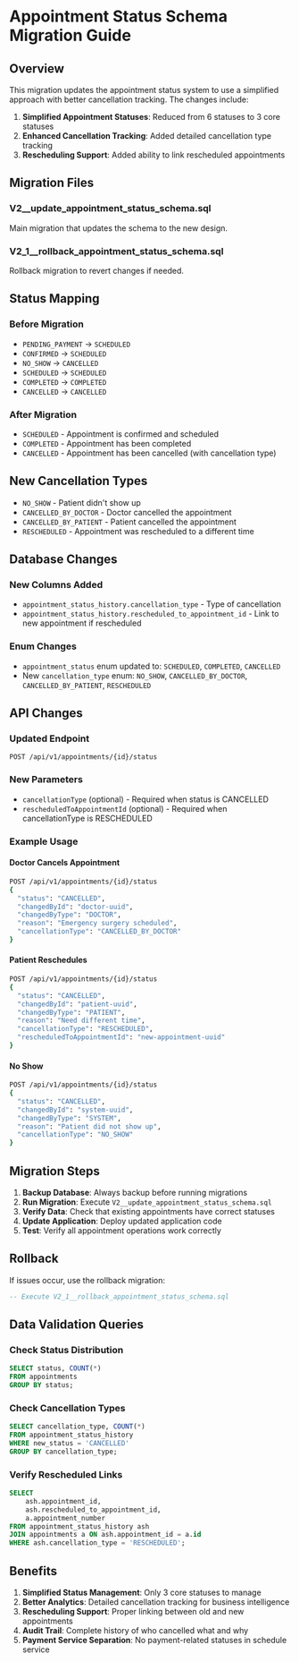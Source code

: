 # Appointment Status Schema Migration Guide

## Overview

This migration updates the appointment status system to use a simplified approach with better cancellation tracking. The changes include:

1. **Simplified Appointment Statuses**: Reduced from 6 statuses to 3 core statuses
2. **Enhanced Cancellation Tracking**: Added detailed cancellation type tracking
3. **Rescheduling Support**: Added ability to link rescheduled appointments

## Migration Files

### V2\_\_update_appointment_status_schema.sql

Main migration that updates the schema to the new design.

### V2_1\_\_rollback_appointment_status_schema.sql

Rollback migration to revert changes if needed.

## Status Mapping

### Before Migration

- `PENDING_PAYMENT` → `SCHEDULED`
- `CONFIRMED` → `SCHEDULED`
- `NO_SHOW` → `CANCELLED`
- `SCHEDULED` → `SCHEDULED`
- `COMPLETED` → `COMPLETED`
- `CANCELLED` → `CANCELLED`

### After Migration

- `SCHEDULED` - Appointment is confirmed and scheduled
- `COMPLETED` - Appointment has been completed
- `CANCELLED` - Appointment has been cancelled (with cancellation type)

## New Cancellation Types

- `NO_SHOW` - Patient didn't show up
- `CANCELLED_BY_DOCTOR` - Doctor cancelled the appointment
- `CANCELLED_BY_PATIENT` - Patient cancelled the appointment
- `RESCHEDULED` - Appointment was rescheduled to a different time

## Database Changes

### New Columns Added

- `appointment_status_history.cancellation_type` - Type of cancellation
- `appointment_status_history.rescheduled_to_appointment_id` - Link to new appointment if rescheduled

### Enum Changes

- `appointment_status` enum updated to: `SCHEDULED`, `COMPLETED`, `CANCELLED`
- New `cancellation_type` enum: `NO_SHOW`, `CANCELLED_BY_DOCTOR`, `CANCELLED_BY_PATIENT`, `RESCHEDULED`

## API Changes

### Updated Endpoint

```
POST /api/v1/appointments/{id}/status
```

### New Parameters

- `cancellationType` (optional) - Required when status is CANCELLED
- `rescheduledToAppointmentId` (optional) - Required when cancellationType is RESCHEDULED

### Example Usage

#### Doctor Cancels Appointment

```bash
POST /api/v1/appointments/{id}/status
{
  "status": "CANCELLED",
  "changedById": "doctor-uuid",
  "changedByType": "DOCTOR",
  "reason": "Emergency surgery scheduled",
  "cancellationType": "CANCELLED_BY_DOCTOR"
}
```

#### Patient Reschedules

```bash
POST /api/v1/appointments/{id}/status
{
  "status": "CANCELLED",
  "changedById": "patient-uuid",
  "changedByType": "PATIENT",
  "reason": "Need different time",
  "cancellationType": "RESCHEDULED",
  "rescheduledToAppointmentId": "new-appointment-uuid"
}
```

#### No Show

```bash
POST /api/v1/appointments/{id}/status
{
  "status": "CANCELLED",
  "changedById": "system-uuid",
  "changedByType": "SYSTEM",
  "reason": "Patient did not show up",
  "cancellationType": "NO_SHOW"
}
```

## Migration Steps

1. **Backup Database**: Always backup before running migrations
2. **Run Migration**: Execute `V2__update_appointment_status_schema.sql`
3. **Verify Data**: Check that existing appointments have correct statuses
4. **Update Application**: Deploy updated application code
5. **Test**: Verify all appointment operations work correctly

## Rollback

If issues occur, use the rollback migration:

```sql
-- Execute V2_1__rollback_appointment_status_schema.sql
```

## Data Validation Queries

### Check Status Distribution

```sql
SELECT status, COUNT(*)
FROM appointments
GROUP BY status;
```

### Check Cancellation Types

```sql
SELECT cancellation_type, COUNT(*)
FROM appointment_status_history
WHERE new_status = 'CANCELLED'
GROUP BY cancellation_type;
```

### Verify Rescheduled Links

```sql
SELECT
    ash.appointment_id,
    ash.rescheduled_to_appointment_id,
    a.appointment_number
FROM appointment_status_history ash
JOIN appointments a ON ash.appointment_id = a.id
WHERE ash.cancellation_type = 'RESCHEDULED';
```

## Benefits

1. **Simplified Status Management**: Only 3 core statuses to manage
2. **Better Analytics**: Detailed cancellation tracking for business intelligence
3. **Rescheduling Support**: Proper linking between old and new appointments
4. **Audit Trail**: Complete history of who cancelled what and why
5. **Payment Service Separation**: No payment-related statuses in schedule service
